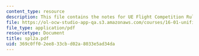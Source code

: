 ```yaml
---
content_type: resource
description: This file contains the notes for UE Flight Competition Rules.
file: https://ol-ocw-studio-app-qa.s3.amazonaws.com/courses/16-01-unified-engineering-i-ii-iii-iv-fall-2005-spring-2006/369c0ff02ee833cbd02a8033e5ad34da_spl2a.pdf
file_type: application/pdf
resourcetype: Document
title: spl2a.pdf
uid: 369c0ff0-2ee8-33cb-d02a-8033e5ad34da
---
```

